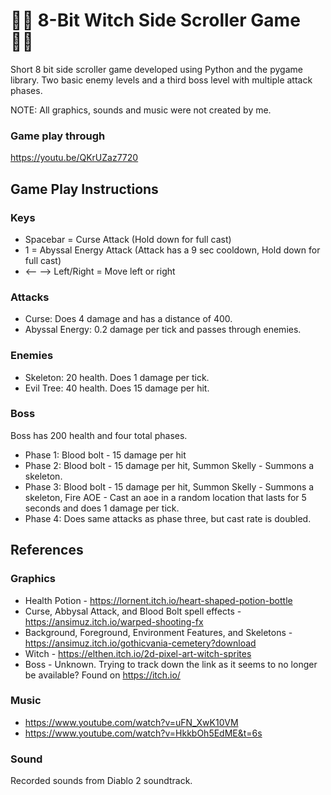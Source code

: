 # 🧙‍♀️ 8-Bit Witch Side Scroller Game 🧙‍♀️

Short 8 bit side scroller game developed using Python and the pygame library.
Two basic enemy levels and a third boss level with multiple attack phases. 

NOTE: All graphics, sounds and music were not created by me.

### Game play through
https://youtu.be/QKrUZaz7720 

## Game Play Instructions

### Keys
* Spacebar = Curse Attack (Hold down for full cast)
* 1 = Abyssal Energy Attack (Attack has a 9 sec cooldown, Hold down for full cast)
* <-- --> Left/Right = Move left or right

### Attacks
* Curse: Does 4 damage and has a distance of 400.
* Abyssal Energy: 0.2 damage per tick and passes through enemies. 

### Enemies
* Skeleton: 20 health. Does 1 damage per tick.
* Evil Tree: 40 health. Does 15 damage per hit.

### Boss
Boss has 200 health and four total phases.
* Phase 1: Blood bolt - 15 damage per hit
* Phase 2: Blood bolt - 15 damage per hit, Summon Skelly - Summons a skeleton.
* Phase 3: Blood bolt - 15 damage per hit, Summon Skelly - Summons a skeleton, Fire AOE - Cast an aoe in a random location that lasts for 5 seconds and does 1 damage per tick.
* Phase 4: Does same attacks as phase three, but cast rate is doubled.

## References

### Graphics
* Health Potion - https://lornent.itch.io/heart-shaped-potion-bottle
* Curse, Abbysal Attack, and Blood Bolt spell effects - https://ansimuz.itch.io/warped-shooting-fx
* Background, Foreground, Environment Features, and Skeletons - https://ansimuz.itch.io/gothicvania-cemetery?download
* Witch - https://elthen.itch.io/2d-pixel-art-witch-sprites
* Boss - Unknown. Trying to track down the link as it seems to no longer be available? Found on https://itch.io/

### Music
* https://www.youtube.com/watch?v=uFN_XwK10VM
* https://www.youtube.com/watch?v=HkkbOh5EdME&t=6s

### Sound
Recorded sounds from Diablo 2 soundtrack. 


